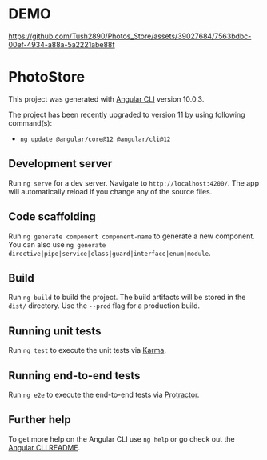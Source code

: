 # DEMO

https://github.com/Tush2890/Photos_Store/assets/39027684/7563bdbc-00ef-4934-a88a-5a2221abe88f

# PhotoStore

This project was generated with [Angular CLI](https://github.com/angular/angular-cli) version 10.0.3. 

The project has been recently upgraded to version 11 by using following command(s):

- `ng update @angular/core@12 @angular/cli@12`

## Development server

Run `ng serve` for a dev server. Navigate to `http://localhost:4200/`. The app will automatically reload if you change any of the source files.

## Code scaffolding

Run `ng generate component component-name` to generate a new component. You can also use `ng generate directive|pipe|service|class|guard|interface|enum|module`.

## Build

Run `ng build` to build the project. The build artifacts will be stored in the `dist/` directory. Use the `--prod` flag for a production build.

## Running unit tests

Run `ng test` to execute the unit tests via [Karma](https://karma-runner.github.io).

## Running end-to-end tests

Run `ng e2e` to execute the end-to-end tests via [Protractor](http://www.protractortest.org/).

## Further help

To get more help on the Angular CLI use `ng help` or go check out the [Angular CLI README](https://github.com/angular/angular-cli/blob/master/README.md).
